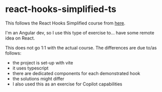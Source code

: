 # react-hooks-simplified-ts

This follows the React Hooks Simplified course from [here](https://courses.webdevsimplified.com/).

I'm an Angular dev, so I use this type of exercise to... have some remote idea on React.

This does not go 1:1 with the actual course. The differences are due to/as follows:

- the project is set-up with vite
- it uses typescript
- there are dedicated components for each demonstrated hook
- the solutions might differ
- I also used this as an exercise for Copilot capabilities
